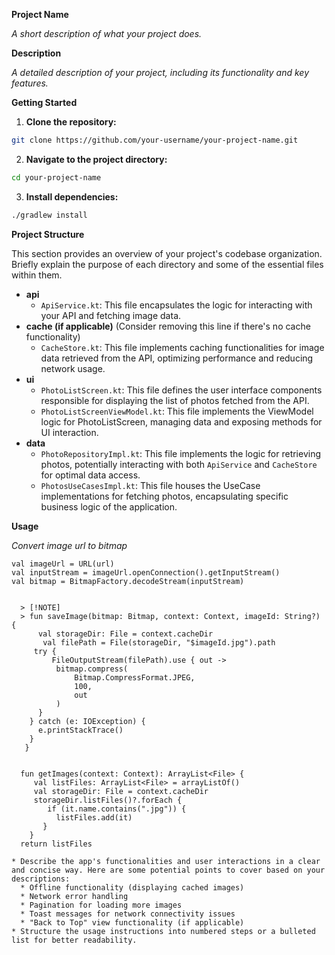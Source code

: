 
**Project Name**

*A short description of what your project does.*

**Description**

*A detailed description of your project, including its functionality and key features.*

**Getting Started**

1. **Clone the repository:**

```bash
git clone https://github.com/your-username/your-project-name.git
```

2. **Navigate to the project directory:**

```bash
cd your-project-name
```

3. **Install dependencies:**

```bash
./gradlew install
```

**Project Structure**

This section provides an overview of your project's codebase organization. Briefly explain the purpose of each directory and some of the essential files within them.

* **api**
    * `ApiService.kt`: This file encapsulates the logic for interacting with your API and fetching image data.
* **cache (if applicable)** (Consider removing this line if there's no cache functionality)
    * `CacheStore.kt`: This file implements caching functionalities for image data retrieved from the API, optimizing performance and reducing network usage.
* **ui**
    * `PhotoListScreen.kt`: This file defines the user interface components responsible for displaying the list of photos fetched from the API.
    * `PhotoListScreenViewModel.kt`: This file implements the ViewModel logic for PhotoListScreen, managing data and exposing methods for UI interaction.
* **data**
    * `PhotoRepositoryImpl.kt`: This file implements the logic for retrieving photos, potentially interacting with both `ApiService` and `CacheStore` for optimal data access.
    * `PhotosUseCasesImpl.kt`: This file houses the UseCase implementations for fetching photos, encapsulating specific business logic of the application.

**Usage**

*Convert image url to bitmap*
  ```> [!NOTE]
  val imageUrl = URL(url)
  val inputStream = imageUrl.openConnection().getInputStream()
  val bitmap = BitmapFactory.decodeStream(inputStream)


    > [!NOTE]
    > fun saveImage(bitmap: Bitmap, context: Context, imageId: String?) {
        val storageDir: File = context.cacheDir
         val filePath = File(storageDir, "$imageId.jpg").path
       try {
           FileOutputStream(filePath).use { out ->
            bitmap.compress(
                Bitmap.CompressFormat.JPEG,
                100,
                out
            )
        }
      } catch (e: IOException) {
        e.printStackTrace()
      }
     }


    fun getImages(context: Context): ArrayList<File> {
       val listFiles: ArrayList<File> = arrayListOf()
       val storageDir: File = context.cacheDir
       storageDir.listFiles()?.forEach {
          if (it.name.contains(".jpg")) {
            listFiles.add(it)
         }
      }
    return listFiles

* Describe the app's functionalities and user interactions in a clear and concise way. Here are some potential points to cover based on your descriptions:
    * Offline functionality (displaying cached images)
    * Network error handling
    * Pagination for loading more images
    * Toast messages for network connectivity issues
    * "Back to Top" view functionality (if applicable)
* Structure the usage instructions into numbered steps or a bulleted list for better readability.

